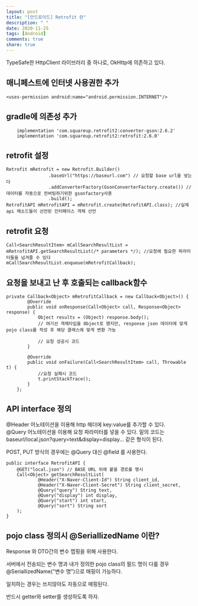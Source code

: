 ```yaml
---
layout: post
title: "[안드로이드] Retrofit 란"
description: " "
date: 2020-11-25
tags: [Android]
comments: true
share: true
---
```




TypeSafe한 HttpClient 라이브러리 중 하나로, OkHttp에 의존하고 있다.  



## 매니페스트에 인터넷 사용권한 추가  

```
<uses-permission android:name="android.permission.INTERNET"/>
```

## gradle에 의존성 추가  

```
    implementation 'com.squareup.retrofit2:converter-gson:2.6.2' 
    implementation 'com.squareup.retrofit2:retrofit:2.6.0'
```


## retrofit 설정  

```
Retrofit mRetrofit = new Retrofit.Builder()
                .baseUrl("https://baseurl.com") // 요청할 base url을 넣는다
                .addConverterFactory(GsonConverterFactory.create()) // 데이터를 자동으로 컨버팅하기위한 gsonfactory사용
                .build();
RetrofitAPI mRetrofitAPI = mRetrofit.create(RetrofitAPI.class); //실제 api 메소드들이 선언된 인터페이스 객체 선언
```

## retrofit 요청  

```
Call<SearchResultItem> mCallSearchResultList = mRetrofitAPI.getSearchResultList(/* parameters */); //요청에 필요한 파라미터들을 넘겨줄 수 있다
mCallSearchResultList.enqueue(mRetrofitCallback);
```

## 요청을 보내고 난 후 호출되는 callback함수  

```
private Callback<Object> mRetrofitCallback = new Callback<Object>() {
        @Override
        public void onResponse(Call<Object> call, Response<Object> response) {
            Object results = (Object) response.body();
            // 여기선 객체타입을 Object로 했지만, response json 데이터에 맞게 pojo class를 작성 후 해당 클래스에 맞게 변환 가능

            // 요청 성공시 코드
        }

        @Override
        public void onFailure(Call<SearchResultItem> call, Throwable t) {
            //요청 실패시 코드
            t.printStackTrace();
        }
    };
```

##  API interface 정의  
  
@Header 어노테이션을 이용해 http 헤더에  key:value를 추가할 수 있다.  
@Query 어노테이션을 이용해 요청 파라미터를 넣을 수 있다. 밑의 코드는 baseurl/local.json?query=text&display=display... 같은 형식이 된다.  

POST, PUT 방식의 경우에는 @Query 대신 @field 를 사용한다.  

```
public interface RetrofitAPI {
    @GET("local.json") // BASE URL 뒤에 붙을 경로를 명시
    Call<Object> getSearchResultList(
            @Header("X-Naver-Client-Id") String client_id,
            @Header("X-Naver-Client-Secret") String client_secret,
            @Query("query") String text,
            @Query("display") int display,
            @Query("start") int start,
            @Query("sort") String sort
    );
}
```

## pojo class 정의시 @SeriallizedName 이란?  

 Response 와 DTO간의 변수 맵핑을 위해 사용한다.  
 
서버에서 전송되는 변수 명과 내가 정의한 pojo class의 필드 명이 다를 경우 @SeriallizedName("변수 명")으로 매핑이 가능하다.  

일치하는 경우는 쓰지않아도 자동으로 매핑된다.  

반드시 getter와 setter를 생성하도록 하자.  

